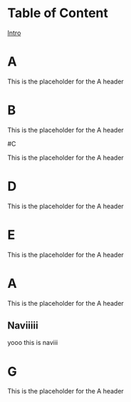 # Table of Content

[Intro](#A)



# A

This is the placeholder for the A header




# B

This is the placeholder for the A header





#C

This is the placeholder for the A header






# D

This is the placeholder for the A header







# E

This is the placeholder for the A header







# A

This is the placeholder for the A header



## Naviiiii

yooo this is naviii




# G

This is the placeholder for the A header
